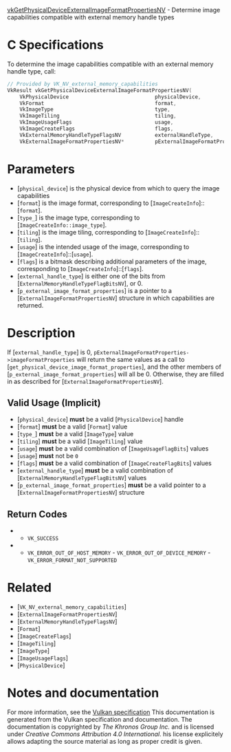 [vkGetPhysicalDeviceExternalImageFormatPropertiesNV](https://www.khronos.org/registry/vulkan/specs/1.3-extensions/man/html/vkGetPhysicalDeviceExternalImageFormatPropertiesNV.html) - Determine image capabilities compatible with external memory handle types

# C Specifications
To determine the image capabilities compatible with an external memory
handle type, call:
```c
// Provided by VK_NV_external_memory_capabilities
VkResult vkGetPhysicalDeviceExternalImageFormatPropertiesNV(
    VkPhysicalDevice                            physicalDevice,
    VkFormat                                    format,
    VkImageType                                 type,
    VkImageTiling                               tiling,
    VkImageUsageFlags                           usage,
    VkImageCreateFlags                          flags,
    VkExternalMemoryHandleTypeFlagsNV           externalHandleType,
    VkExternalImageFormatPropertiesNV*          pExternalImageFormatProperties);
```

# Parameters
- [`physical_device`] is the physical device from which to query the image capabilities
- [`format`] is the image format, corresponding to [`ImageCreateInfo`]::[`format`].
- [`type_`] is the image type, corresponding to [`ImageCreateInfo::image_type`].
- [`tiling`] is the image tiling, corresponding to [`ImageCreateInfo`]::[`tiling`].
- [`usage`] is the intended usage of the image, corresponding to [`ImageCreateInfo`]::[`usage`].
- [`flags`] is a bitmask describing additional parameters of the image, corresponding to [`ImageCreateInfo`]::[`flags`].
- [`external_handle_type`] is either one of the bits from [`ExternalMemoryHandleTypeFlagBitsNV`], or 0.
- [`p_external_image_format_properties`] is a pointer to a [`ExternalImageFormatPropertiesNV`] structure in which capabilities are returned.

# Description
If [`external_handle_type`] is 0,
`pExternalImageFormatProperties->imageFormatProperties` will return the
same values as a call to [`get_physical_device_image_format_properties`], and
the other members of [`p_external_image_format_properties`] will all be 0.
Otherwise, they are filled in as described for
[`ExternalImageFormatPropertiesNV`].
## Valid Usage (Implicit)
-  [`physical_device`] **must**  be a valid [`PhysicalDevice`] handle
-  [`format`] **must**  be a valid [`Format`] value
-  [`type_`] **must**  be a valid [`ImageType`] value
-  [`tiling`] **must**  be a valid [`ImageTiling`] value
-  [`usage`] **must**  be a valid combination of [`ImageUsageFlagBits`] values
-  [`usage`] **must**  not be `0`
-  [`flags`] **must**  be a valid combination of [`ImageCreateFlagBits`] values
-  [`external_handle_type`] **must**  be a valid combination of [`ExternalMemoryHandleTypeFlagBitsNV`] values
-  [`p_external_image_format_properties`] **must**  be a valid pointer to a [`ExternalImageFormatPropertiesNV`] structure

## Return Codes
*   - `VK_SUCCESS` 
*   - `VK_ERROR_OUT_OF_HOST_MEMORY`  - `VK_ERROR_OUT_OF_DEVICE_MEMORY`  - `VK_ERROR_FORMAT_NOT_SUPPORTED`

# Related
- [`VK_NV_external_memory_capabilities`]
- [`ExternalImageFormatPropertiesNV`]
- [`ExternalMemoryHandleTypeFlagsNV`]
- [`Format`]
- [`ImageCreateFlags`]
- [`ImageTiling`]
- [`ImageType`]
- [`ImageUsageFlags`]
- [`PhysicalDevice`]

# Notes and documentation
For more information, see the [Vulkan specification](https://www.khronos.org/registry/vulkan/specs/1.3-extensions/html/vkspec.html)
This documentation is generated from the Vulkan specification and documentation.
The documentation is copyrighted by *The Khronos Group Inc.* and is licensed under *Creative Commons Attribution 4.0 International*.
his license explicitely allows adapting the source material as long as proper credit is given.
        
